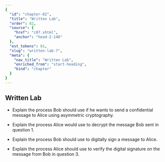```yaml
---
{
  "id": "chapter-82",
  "title": "Written Lab",
  "order": 82,
  "source": {
    "href": "c07.xhtml",
    "anchor": "head-2-140"
  },
  "est_tokens": 81,
  "slug": "written-lab-7",
  "meta": {
    "nav_title": "Written Lab",
    "enriched_from": "start-heading",
    "kind": "chapter"
  }
}
---
```

## Written Lab

- Explain the process Bob should use if he wants to send a confidential message to Alice using asymmetric cryptography.

- Explain the process Alice would use to decrypt the message Bob sent in question 1.

- Explain the process Bob should use to digitally sign a message to Alice.

- Explain the process Alice should use to verify the digital signature on the message from Bob in question 3.
